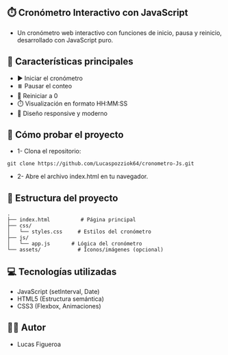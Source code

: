 ⏱️ Cronómetro Interactivo con JavaScript
- 
- Un cronómetro web interactivo con funciones de inicio, pausa y reinicio, desarrollado con JavaScript puro.

🎯 Características principales
- 
- ▶️ Iniciar el cronómetro
- ⏸️ Pausar el conteo
- 🔄 Reiniciar a 0
- ⏱️ Visualización en formato HH:MM:SS
- 🎨 Diseño responsive y moderno

🚀 Cómo probar el proyecto
- 
- 1- Clona el repositorio:
````
git clone https://github.com/Lucaspozziok64/cronometro-Js.git
````
- 2- Abre el archivo index.html en tu navegador.

📂 Estructura del proyecto
- 
````
.
├── index.html          # Página principal
├── css/
│   └── styles.css     # Estilos del cronómetro
├── js/
│   └── app.js       # Lógica del cronómetro
└── assets/            # Íconos/imágenes (opcional)
````
💻 Tecnologías utilizadas
- 
- JavaScript (setInterval, Date)
- HTML5 (Estructura semántica)
- CSS3 (Flexbox, Animaciones)

👨‍💻 Autor
- 
- Lucas Figueroa
